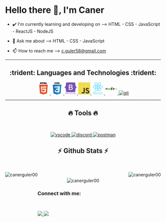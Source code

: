 
<h1 >Hello there 👋, I'm Caner</h1>

 - ✔️ I'm currently learning and developing on  --> HTML - CSS - JavaScript - ReactJS - NodeJS 

- 💬 Ask me about --> HTML - CSS - JavaScript 

- 📫 How to reach me --> c.guler58@gmail.com


<hr />
<h2 align="center">:trident: Languages and Technologies :trident:</h2>
<p align="center"> 
<a href="https://www.w3.org/html/" target="_blank" rel="noreferrer"> <img src="https://raw.githubusercontent.com/devicons/devicon/master/icons/html5/html5-original-wordmark.svg" alt="html5" width="40" height="40"/> </a>
<a href="https://www.w3schools.com/css/" target="_blank" rel="noreferrer"> <img src="https://raw.githubusercontent.com/devicons/devicon/master/icons/css3/css3-original-wordmark.svg" alt="css3" width="40" height="40"/> </a> 
<a href="https://getbootstrap.com" target="_blank" rel="noreferrer"> <img src="https://raw.githubusercontent.com/devicons/devicon/master/icons/bootstrap/bootstrap-plain-wordmark.svg" alt="bootstrap" width="40" height="40"/> </a>
<a href="https://developer.mozilla.org/en-US/docs/Web/JavaScript" target="_blank" rel="noreferrer"> <img src="https://raw.githubusercontent.com/devicons/devicon/master/icons/javascript/javascript-original.svg" alt="javascript" width="40" height="40"/> </a>
<a href="https://reactjs.org/" target="_blank" rel="noreferrer"> <img src="https://raw.githubusercontent.com/devicons/devicon/master/icons/react/react-original-wordmark.svg" alt="react" width="40" height="40"/> </a>
<a href="https://nodejs.org" target="_blank" rel="noreferrer"> <img src="https://raw.githubusercontent.com/devicons/devicon/master/icons/nodejs/nodejs-original-wordmark.svg" alt="nodejs" width="40" height="40"/> </a>
<a href="https://git-scm.com/" target="_blank" rel="noreferrer"> <img src="https://www.vectorlogo.zone/logos/git-scm/git-scm-icon.svg" alt="git" width="40" height="40"/> </a>
</p>
<hr />

<h2 align="center">🔥 Tools 🔥</h2>
<br />
<p align="center">
  <a href="https://code.visualstudio.com/" target="_blank"><img
      src="https://upload.wikimedia.org/wikipedia/commons/thumb/9/9a/Visual_Studio_Code_1.35_icon.svg/1024px-Visual_Studio_Code_1.35_icon.svg.png" alt="vscode"               width="40" height="40"/>
  </a>
  <a href="https://discord.com/" target="_blank"><img src="https://cdn4.iconfinder.com/data/icons/logos-and-brands/512/91_Discord_logo_logos-512.png" alt="discord"          width="30" height="30"/>
  </a>
  <a href="https://postman.com" target="_blank"><img src="https://www.vectorlogo.zone/logos/getpostman/getpostman-icon.svg" alt="postman" width="40" height="40" />
  </a>  
</p>

<h2 align="center">⚡ Github Stats ⚡</h2>
<br />
<div align="center">
  <p>
  <img align="left" height="180em" src="https://github-readme-stats.vercel.app/api?username=canerguler00&show_icons=true&locale=en" alt="canerguler00" /> 
<img align="right" height="180em" src="https://github-readme-stats.vercel.app/api/top-langs?username=canerguler00&show_icons=true&locale=en&layout=compact"          alt="canerguler00"/>
  </p>
</div><br>
<div align="center">  
    <img
      align="center"
      width="396"
      src="https://github-readme-streak-stats.herokuapp.com/?user=canerguler00&" alt="canerguler00"
    />
  </a> 
  <br>
</div>


<div align="left">
     <h3 align="left">Connect with me:</h3>
     <br />
     <p left="left">
     <a href="https://twitter.com/cnrglr_">
       <img src="https://img.shields.io/badge/twitter-%231DA1F2.svg?&style=for-the-badge&logo=twitter&logoColor=white" height=25>
     </a> 
     <a href="https://www.linkedin.com/in/caner-g%C3%BCler-b6763082/">
       <img src="https://img.shields.io/badge/linkedin-%230077B5.svg?&style=for-the-badge&logo=linkedin&logoColor=white" height=25>
       </a>
     </p>      
</div>

